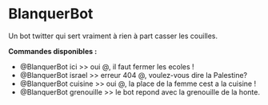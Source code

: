 # BlanquerBot
Un bot twitter qui sert vraiment à rien à part casser les couilles. 


**Commandes disponibles :**
- @BlanquerBot ici >> oui @, il faut fermer les ecoles !
- @BlanquerBot israel >> erreur 404 @, voulez-vous dire la Palestine?
- @BlanquerBot cuisine >> oui @, la place de la femme cest a la cuisine !
- @BlanquerBot grenouille >> le bot repond avec la grenouille de la honte. 

